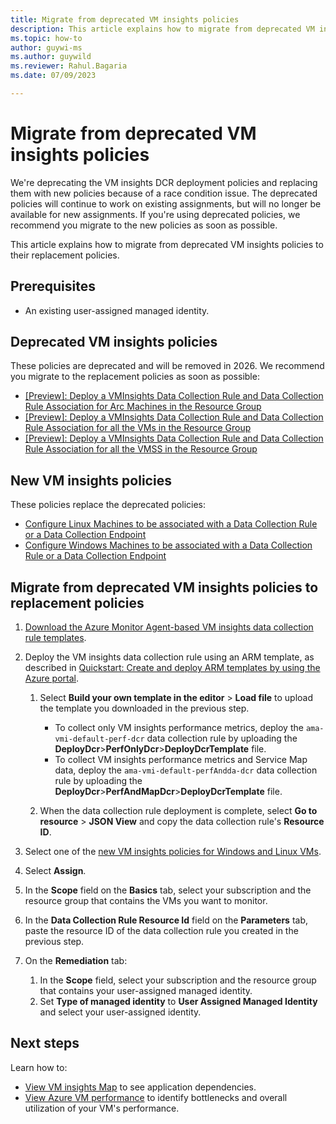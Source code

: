 ```yaml
---
title: Migrate from deprecated VM insights policies
description: This article explains how to migrate from deprecated VM insights policies to their replacement policies.
ms.topic: how-to
author: guywi-ms
ms.author: guywild
ms.reviewer: Rahul.Bagaria
ms.date: 07/09/2023

---
```


# Migrate from deprecated VM insights policies

We're deprecating the VM insights DCR deployment policies and replacing them with new policies because of a race condition issue. The deprecated policies will continue to work on existing assignments, but will no longer be available for new assignments. If you're using deprecated policies, we recommend you migrate to the new policies as soon as possible. 

This article explains how to migrate from deprecated VM insights policies to their replacement policies.

## Prerequisites

- An existing user-assigned managed identity. 

## Deprecated VM insights policies

These policies are deprecated and will be removed in 2026. We recommend you migrate to the replacement policies as soon as possible:

- [[Preview]: Deploy a VMInsights Data Collection Rule and Data Collection Rule Association for Arc Machines in the Resource Group](https://ms.portal.azure.com/#view/Microsoft_Azure_Policy/PolicyDetailBlade/definitionId/%2fproviders%2fMicrosoft.Authorization%2fpolicyDefinitions%2f7c4214e9-ea57-487a-b38e-310ec09bc21d)
- [[Preview]: Deploy a VMInsights Data Collection Rule and Data Collection Rule Association for all the VMs in the Resource Group](https://ms.portal.azure.com/#view/Microsoft_Azure_Policy/PolicyDetailBlade/definitionId/%2fproviders%2fMicrosoft.Authorization%2fpolicyDefinitions%2fa0f27bdc-5b15-4810-b81d-7c4df9df1a37) 
- [[Preview]: Deploy a VMInsights Data Collection Rule and Data Collection Rule Association for all the VMSS in the Resource Group](https://ms.portal.azure.com/#view/Microsoft_Azure_Policy/PolicyDetailBlade/definitionId/%2fproviders%2fMicrosoft.Authorization%2fpolicyDefinitions%2fc7f3bf36-b807-4f18-82dc-f480ad713635) 


## New VM insights policies

These policies replace the deprecated policies: 

- [Configure Linux Machines to be associated with a Data Collection Rule or a Data Collection Endpoint](https://ms.portal.azure.com/#view/Microsoft_Azure_Policy/PolicyDetailBlade/definitionId/%2fproviders%2fMicrosoft.Authorization%2fpolicyDefinitions%2f2ea82cdd-f2e8-4500-af75-67a2e084ca74) 
- [Configure Windows Machines to be associated with a Data Collection Rule or a Data Collection Endpoint](https://ms.portal.azure.com/#view/Microsoft_Azure_Policy/PolicyDetailBlade/definitionId/%2fproviders%2fMicrosoft.Authorization%2fpolicyDefinitions%2feab1f514-22e3-42e3-9a1f-e1dc9199355c)

## Migrate from deprecated VM insights policies to replacement policies

1. [Download the Azure Monitor Agent-based VM insights data collection rule templates](https://github.com/Azure/AzureMonitorForVMs-ArmTemplates/releases/download/vmi_ama_ga/DeployDcr.zip).  

1. Deploy the VM insights data collection rule using an ARM template, as described in [Quickstart: Create and deploy ARM templates by using the Azure portal](../../azure-resource-manager/templates/quickstart-create-templates-use-the-portal.md#edit-and-deploy-the-template).

    1. Select **Build your own template in the editor** > **Load file** to upload the template you downloaded in the previous step.

        - To collect only VM insights performance metrics, deploy the `ama-vmi-default-perf-dcr` data collection rule by uploading the **DeployDcr**>**PerfOnlyDcr**>**DeployDcrTemplate** file. 
        - To collect VM insights performance metrics and Service Map data, deploy the `ama-vmi-default-perfAndda-dcr` data collection rule by uploading the **DeployDcr**>**PerfAndMapDcr**>**DeployDcrTemplate** file.

    1. When the data collection rule deployment is complete, select **Go to resource** > **JSON View** and copy the data collection rule's **Resource ID**.

1. Select one of the [new VM insights policies for Windows and Linux VMs](#new-vm-insights-policies).
1. Select **Assign**.
1. In the **Scope** field on the **Basics** tab, select your subscription and the resource group that contains the VMs you want to monitor.
1. In the **Data Collection Rule Resource Id** field on the **Parameters** tab, paste the resource ID of the data collection rule you created in the previous step.
1. On the **Remediation** tab: 
    1. In the **Scope** field, select your subscription and the resource group that contains your user-assigned managed identity.
    2. Set **Type of managed identity** to **User Assigned Managed Identity** and select your user-assigned identity. 

## Next steps

Learn how to:
- [View VM insights Map](vminsights-maps.md) to see application dependencies. 
- [View Azure VM performance](vminsights-performance.md) to identify bottlenecks and overall utilization of your VM's performance.
